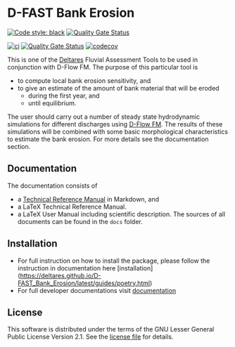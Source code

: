 # D-FAST Bank Erosion

[![Code style: black](https://img.shields.io/badge/code%20style-black-000000.svg)](https://github.com/psf/black)
[![Quality Gate Status](https://sonarcloud.io/api/project_badges/measure?project=Deltares_D-FAST_Bank_Erosion&metric=alert_status)](https://sonarcloud.io/dashboard?id=Deltares_D-FAST_Bank_Erosion)

[![ci](https://github.com/Deltares/D-FAST_Bank_Erosion/actions/workflows/ci.yml/badge.svg)](https://github.com/Deltares/D-FAST_Bank_Erosion/actions/workflows/ci.yml)
[![Quality Gate Status](https://sonarcloud.io/api/project_badges/measure?project=Deltares_D-FAST_Bank_Erosion&metric=alert_status)](https://sonarcloud.io/dashboard?id=Deltares_D-FAST_Bank_Erosion)
[![codecov](https://img.shields.io/codecov/c/github/deltares/D-FAST_Bank_Erosion.svg?style=flat-square)](https://app.codecov.io/gh/deltares/D-FAST_Bank_Erosion?displayType=list)


This is one of the [Deltares](https://www.deltares.nl) Fluvial Assessment Tools to be used in conjunction with D-Flow FM.
The purpose of this particular tool is
* to compute local bank erosion sensitivity, and
* to give an estimate of the amount of bank material that will be eroded
    * during the first year, and
    * until equilibrium.

The user should carry out a number of steady state hydrodynamic simulations for different discharges using [D-Flow FM](https://www.deltares.nl/en/software/module/d-flow-flexible-mesh/).
The results of these simulations will be combined with some basic morphological characteristics to estimate the bank erosion.
For more details see the documentation section.

## Documentation

The documentation consists of
* a [Technical Reference Manual](docs/end-user-docs/techref.md) in Markdown, and
* a LaTeX Technical Reference Manual.
* a LaTeX User Manual including scientific description.
The sources of all documents can be found in the `docs` folder.

## Installation
- For full instruction on how to install the package, please follow the instruction in documentation here [installation]
  (https://deltares.github.io/D-FAST_Bank_Erosion/latest/guides/poetry.html)
- For full developer documentations visit [documentation](https://deltares.github.io/D-FAST_Bank_Erosion/latest/index.html)

## License

This software is distributed under the terms of the GNU Lesser General Public License Version 2.1.
See the [license file](LICENSE.md) for details.